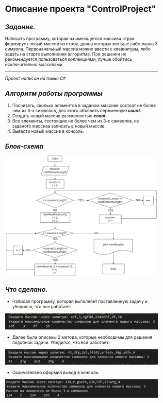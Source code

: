 # Описание проекта "ControlProject"

##  *__Задание.__*
Написать программу, которая из имеющегося массива строк формирует новый массив из строк, длина которых меньше либо равна 3 символа. Первоначальный массив можно ввести с клавиатуры, либо задать на старте выполнения алгоритма. При решении не рекомендуется пользоваться коллекциями, лучше обойтись исключительно массивами.
***
*Проект написан на языке С#*

## *Алгоритм работы программы*
1. Посчитать, сколько элементов в заданом массиве состоят не более чем из 3-х символов, для этого объявить переменную **_count_**.
2. Создать новый массив размерностью **_count_**.
3. Все элементы, состоящие не более чем из 3-х символов, из заданого массива записать в новый массив.
4. Вывести новый массив в консоль.

## *Блок-схема*

![Блок-схема](diagram.jpg)

## *Что сделано.*

* Написал программу, которая выполняет поставленную задачу и убедился, что все работает:

![Проверка программы1](Screen1.jpg)

* Далее были описаны 2 метода, которые необходимы для решения подобной задачи.
Убедился, что все работает:

![Проверка программы1](Screen2.jpg)

* Окончательно оформил вывод в консоль:

![Проверка программы1](Screen3.jpg)